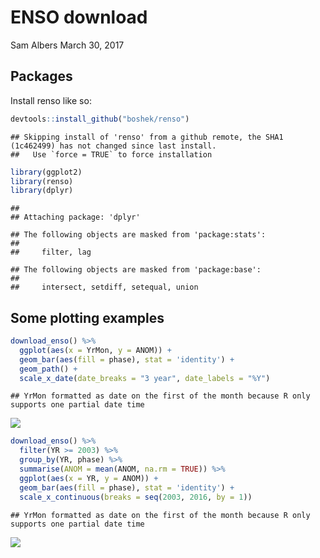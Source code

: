 ENSO download
================
Sam Albers
March 30, 2017

Packages
--------

Install renso like so:

``` r
devtools::install_github("boshek/renso")
```

    ## Skipping install of 'renso' from a github remote, the SHA1 (1c462499) has not changed since last install.
    ##   Use `force = TRUE` to force installation

``` r
library(ggplot2)
library(renso)
library(dplyr)
```

    ## 
    ## Attaching package: 'dplyr'

    ## The following objects are masked from 'package:stats':
    ## 
    ##     filter, lag

    ## The following objects are masked from 'package:base':
    ## 
    ##     intersect, setdiff, setequal, union

Some plotting examples
----------------------

``` r
download_enso() %>%
  ggplot(aes(x = YrMon, y = ANOM)) +
  geom_bar(aes(fill = phase), stat = 'identity') +
  geom_path() +
  scale_x_date(date_breaks = "3 year", date_labels = "%Y")
```

    ## YrMon formatted as date on the first of the month because R only supports one partial date time

![](C:\Users\tills\AppData\Local\Temp\RtmpghzcYi\preview-296c79447ef3.dir\renso_vignette_files/figure-markdown_github/plt1-1.png)

``` r
download_enso() %>%
  filter(YR >= 2003) %>%
  group_by(YR, phase) %>%
  summarise(ANOM = mean(ANOM, na.rm = TRUE)) %>%
  ggplot(aes(x = YR, y = ANOM)) +
  geom_bar(aes(fill = phase), stat = 'identity') +
  scale_x_continuous(breaks = seq(2003, 2016, by = 1))
```

    ## YrMon formatted as date on the first of the month because R only supports one partial date time

![](C:\Users\tills\AppData\Local\Temp\RtmpghzcYi\preview-296c79447ef3.dir\renso_vignette_files/figure-markdown_github/plt2-1.png)
